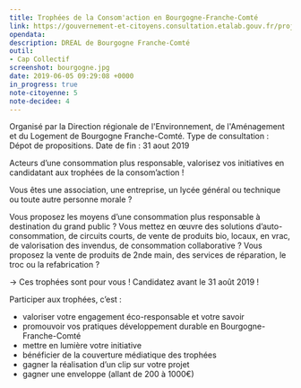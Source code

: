 ```yaml
---
title: Trophées de la Consom'action en Bourgogne-Franche-Comté
link: https://gouvernement-et-citoyens.consultation.etalab.gouv.fr/project/trophee-consomaction/presentation/presentation-15
opendata: 
description: DREAL de Bourgogne Franche-Comté 
outil:
- Cap Collectif
screenshot: bourgogne.jpg
date: 2019-06-05 09:29:08 +0000
in_progress: true
note-citoyenne: 5
note-decidee: 4
---
```


Organisé par la Direction régionale de l'Environnement, de l'Aménagement et du Logement de Bourgogne Franche-Comté. Type de consultation : Dépot de propositions. 
Date de fin : 31 aout 2019

Acteurs d’une consommation plus responsable, valorisez vos initiatives en candidatant aux trophées de la consom’action !

Vous êtes une association, une entreprise, un lycée général ou technique ou toute autre personne morale ?

Vous proposez les moyens d’une consommation plus responsable à destination du grand public ? Vous mettez en œuvre des solutions d’auto-consommation, de circuits courts, de vente de produits bio, locaux, en vrac, de valorisation des invendus, de consommation collaborative ? Vous proposez la vente de produits de 2nde main, des services de réparation, le troc ou la refabrication ?

→ Ces trophées sont pour vous ! Candidatez avant le 31 août 2019 !

Participer aux trophées, c’est :

* valoriser votre engagement éco-responsable et votre savoir
* promouvoir vos pratiques développement durable en Bourgogne-Franche-Comté
* mettre en lumière votre initiative
* bénéficier de la couverture médiatique des trophées
* gagner la réalisation d’un clip sur votre projet
* gagner une enveloppe (allant de 200 à 1000€)
